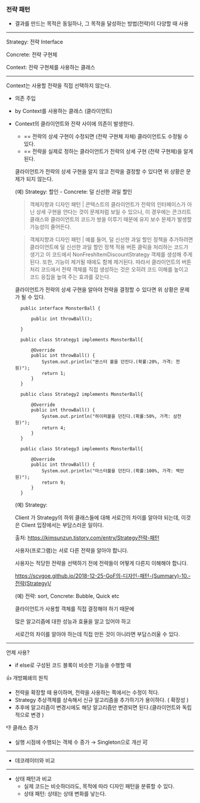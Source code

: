 ### 전략 패턴

- 결과를 만드는 목적은 동일하나, 그 목적을 달성하는 방법(전략)이 다양할 때 사용

------

Strategy: 전략 Interface

Concrete: 전략 구현체

Context: 전략 구현체를 사용하는 클래스

------

Context는 사용할 전략을 직접 선택하지 않는다.

- 의존 주입

- by Context를 사용하는 클래스 (클라이언트)

- Context의 클라이언트와 전략 사이에 의존이 발생한다.

  - == 전략의 상세 구현이 수정되면 (전략 구현체 자체) 클라이언트도 수정될 수 있다.
  - == 전략을 실제로 정하는 클라이언트가 전략의 상세 구현 (전략 구현체)을 알게 된다.

  

  클라이언트가 전략의 상세 구현을 알지 않고 전략을 결정할 수 있다면 위 상황은 문제가 되지 않는다.

  (예) Strategy: 할인 - Concrete: 덜 신선한 과일 할인

  > 객체지향과 디자인 패턴 | 콘텍스트의 클라이언트가 전략의 인터페이스가 아닌 상세 구현을 안다는 것이 문제처럼 보일 수 있으나, 이 경우에는 콘크리트 클래스와 클라이언트의 코드가 쌍을 이루기 때문에 유지 보수 문제가 발생할 가능성이 줄어든다.

  > 객체지향과 디자인 패턴 | 예를 들어, 덜 신선한 과일 할인 정책을 추가하려면 클라이언트에 덜 신선한 과일 할인 정책 적용 버튼 클릭을 처리하는 코드가 생기고 이 코드에서 NonFreshItemDiscountStrategy 객체를 생성해 주게 된다. 또한, 기능이 제거될 때에도 함께 제거된다. 따라서 클라이언트의 버튼 처리 코드에서 전략 객체를 직접 생성하는 것은 오히려 코드 이해를 높이고 코드 응집을 높여 주는 효과를 갖는다.

  

  클라이언트가 전략의 상세 구현을 알아야 전략을 결정할 수 있다면 위 상황은 문제가 될 수 있다.

  ```
    public interface MonsterBall {
    	
    	public int throwBall();
    
    }
    
    public class Strategy1 implements MonsterBall{
    
    	@Override
    	public int throwBall() {
    		System.out.println("몬스터 볼을 던진다.(확률:20%, 가격: 천원)");
    		return 1;
    	}
    }
    
    public class Strategy2 implements MonsterBall{
    
    	@Override
    	public int throwBall() {
    		System.out.println("하이퍼볼을 던진다.(확률:50%, 가격: 삼천원)");
    		return 4;
    	}
    }
    
    public class Strategy3 implements MonsterBall{
    
    	@Override
    	public int throwBall() {
    		System.out.println("마스터볼을 던진다.(확률:100%, 가격: 백만원)");
    		return 9;
    	}
    }
  ```

  (예) Strategy:

  Client 가 Strategy의 하위 클래스들에 대해 서로간의 차이를 알아야 되는데, 이것은 Client 입장에서는 부담스러운 일이다.

  출처: https://kimsunzun.tistory.com/entry/Strategy전략-패턴

  사용자(프로그램)는 서로 다른 전략을 알아야 합니다.

  사용자는 적당한 전략을 선택하기 전에 전략들이 어떻게 다른지 이해해야 합니다.

  https://scvgoe.github.io/2018-12-25-GoF의-디자인-패턴-(Summary)-10.-전략(Strategy)/

  (예) 전략: sort, Concrete: Bubble, Quick etc

  클라이언트가 사용할 객체를 직접 결정해야 하기 때문에

  많은 알고리즘에 대한 성능과 효율을 알고 있어야 하고

  서로간의 차이를 알아야 하는데 직접 만든 것이 아니라면 부담스러울 수 있다.

------

언제 사용?

- if else로 구성된 코드 블록이 비슷한 기능을 수행할 때

👍 개방폐쇄의 원칙

- 전략을 확장할 때 용이하며, 전략을 사용하는 쪽에서는 수정이 적다.
- Strategy 추상객체를 상속해서 신규 알고리즘을 추가하기가 용이하다. ( 확장성 )
- 추후에 알고리즘이 변경시에도 해당 알고리즘만 변경되면 된다.(클라이언트와 독립적으로 변경 )

👎 클래스 증가

* 실행 시점에 수행되는 객체 수 증가 → Singleton으로 개선 可

---

* 데코레이터와 비교

---

* 상태 패턴과 비교
  * 실제 코드는 비슷하더라도, 목적에 따라 디자인 패턴을 분류할 수 있다.
  * 상태 패턴: 상태는 상태 변화를 낳는다.